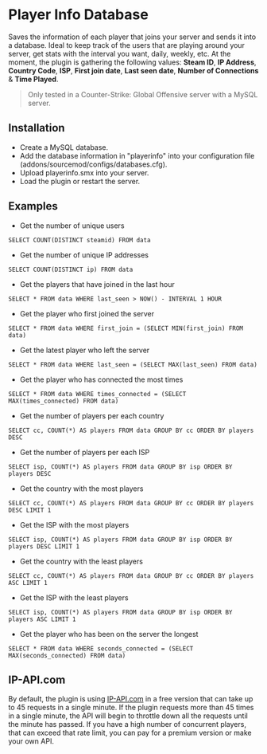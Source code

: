 # Player Info Database
Saves the information of each player that joins your server and sends it into a database. Ideal to keep track of the users that are playing around your server, get stats with the interval you want, daily, weekly, etc. At the moment, the plugin is gathering the following values: **Steam ID**, **IP Address**, **Country Code**, **ISP**, **First join date**, **Last seen date**, **Number of Connections** & **Time Played**.

> Only tested in a Counter-Strike: Global Offensive server with a MySQL server.

## Installation
- Create a MySQL database.
- Add the database information in "playerinfo" into your configuration file (addons/sourcemod/configs/databases.cfg).
- Upload playerinfo.smx into your server.
- Load the plugin or restart the server.

## Examples
- Get the number of unique users

```
SELECT COUNT(DISTINCT steamid) FROM data
```

- Get the number of unique IP addresses

```
SELECT COUNT(DISTINCT ip) FROM data
```

- Get the players that have joined in the last hour

```
SELECT * FROM data WHERE last_seen > NOW() - INTERVAL 1 HOUR
```

- Get the player who first joined the server

```
SELECT * FROM data WHERE first_join = (SELECT MIN(first_join) FROM data)
```

- Get the latest player who left the server

```
SELECT * FROM data WHERE last_seen = (SELECT MAX(last_seen) FROM data)
```

- Get the player who has connected the most times

```
SELECT * FROM data WHERE times_connected = (SELECT MAX(times_connected) FROM data)
```

- Get the number of players per each country

```
SELECT cc, COUNT(*) AS players FROM data GROUP BY cc ORDER BY players DESC
```

- Get the number of players per each ISP

```
SELECT isp, COUNT(*) AS players FROM data GROUP BY isp ORDER BY players DESC
```

- Get the country with the most players

```
SELECT cc, COUNT(*) AS players FROM data GROUP BY cc ORDER BY players DESC LIMIT 1
```

- Get the ISP with the most players

```
SELECT isp, COUNT(*) AS players FROM data GROUP BY isp ORDER BY players DESC LIMIT 1
```

- Get the country with the least players

```
SELECT cc, COUNT(*) AS players FROM data GROUP BY cc ORDER BY players ASC LIMIT 1
```

- Get the ISP with the least players

```
SELECT isp, COUNT(*) AS players FROM data GROUP BY isp ORDER BY players ASC LIMIT 1
```

- Get the player who has been on the server the longest

```
SELECT * FROM data WHERE seconds_connected = (SELECT MAX(seconds_connected) FROM data)
```

## IP-API.com
By default, the plugin is using [IP-API.com](https://ip-api.com) in a free version that can take up to 45 requests in a single minute. If the plugin requests more than 45 times in a single minute, the API will begin to throttle down all the requests until the minute has passed. If you have a high number of concurrent players, that can exceed that rate limit, you can pay for a premium version or make your own API.
